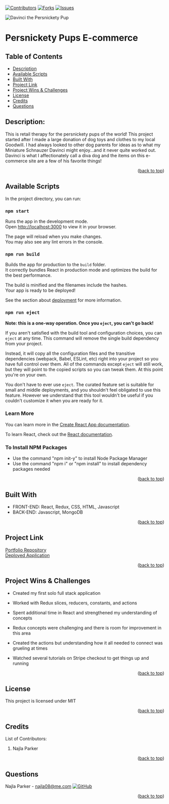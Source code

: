 [![Contributors][contributors-shield]][contributors-url]
[![Forks][forks-shield]][forks-url]
[![Issues][issues-shield]][issues-url]

![Davinci the Persnickety Pup](/persnickety-pups-frontend/public/apple-touch-icon.png?raw=true "Employee Data title")

# Persnickety Pups E-commerce

## Table of Contents
* [Description](#description)
* [Available Scripts](#available-scripts)
* [Built With](#built-with)
* [Project Link](#project-link)
* [Project Wins & Challenges](#wins-challenges)
* [License](#license)
* [Credits](#credits)
* [Questions](#questions)

## Description:
This is retail therapy for the persnickety pups of the world! This project started after I made a large donation of dog toys and clothes to my local Goodwill. I had always looked to other dog parents for ideas as to what my Miniature Schnauzer Davinci might enjoy...and it never quite worked out. Davinci is what I affectionately call a diva dog and the items on this e-commerce site are a few of his favorite things!
<p align="right">(<a href="#top">back to top</a>)</p>

## Available Scripts

In the project directory, you can run:

### `npm start`

Runs the app in the development mode.\
Open [http://localhost:3000](http://localhost:3000) to view it in your browser.

The page will reload when you make changes.\
You may also see any lint errors in the console.

### `npm run build`

Builds the app for production to the `build` folder.\
It correctly bundles React in production mode and optimizes the build for the best performance.

The build is minified and the filenames include the hashes.\
Your app is ready to be deployed!

See the section about [deployment](https://facebook.github.io/create-react-app/docs/deployment) for more information.

### `npm run eject`

**Note: this is a one-way operation. Once you `eject`, you can't go back!**

If you aren't satisfied with the build tool and configuration choices, you can `eject` at any time. This command will remove the single build dependency from your project.

Instead, it will copy all the configuration files and the transitive dependencies (webpack, Babel, ESLint, etc) right into your project so you have full control over them. All of the commands except `eject` will still work, but they will point to the copied scripts so you can tweak them. At this point you're on your own.

You don't have to ever use `eject`. The curated feature set is suitable for small and middle deployments, and you shouldn't feel obligated to use this feature. However we understand that this tool wouldn't be useful if you couldn't customize it when you are ready for it.

### Learn More

You can learn more in the [Create React App documentation](https://facebook.github.io/create-react-app/docs/getting-started).

To learn React, check out the [React documentation](https://reactjs.org/).

### To Install NPM Packages
* Use the command "npm init-y" to install Node Package Manager
* Use the command "npm i" or "npm install" to install dependency packages needed

<p align="right">(<a href="#top">back to top</a>)</p>

## Built With
- FRONT-END: React, Redux, CSS, HTML, Javascript
- BACK-END: Javascript, MongoDB
<p align="right">(<a href="#top">back to top</a>)</p>

## Project Link

[Portfolio Repository](https://github.com/nparker80/persnickety-pups-frontend)
<br>
[Deployed Application](https://persnickety-pups.onrender.com)
<p align="right">(<a href="#top">back to top</a>)</p>

## Project Wins & Challenges
* Created my first solo full stack application
* Worked with Redux slices, reducers, constants, and actions
* Spent additional time in React and strengthened my understanding of concepts

* Redux concepts were challenging and there is room for improvement in this area
* Created the actions but understanding how it all needed to connect was grueling at times
* Watched several tutorials on Stripe checkout to get things up and running

<p align="right">(<a href="#top">back to top</a>)</p>

## License 
This project is licensed under MIT
<p align="right">(<a href="#top">back to top</a>)</p>

## Credits

List of Contributors:

1. Najla Parker
<p align="right">(<a href="#top">back to top</a>)</p>

## Questions

Najla Parker - najla08@me.com [![GitHub][github-shield]][github-url-naj]

<p align="right">(<a href="#top">back to top</a>)</p>

<!-- MARKDOWN LINKS & IMAGES -->
<!-- https://www.markdownguide.org/basic-syntax/#reference-style-links -->

[contributors-shield]: https://img.shields.io/github/contributors/nparker80/persnickety-pups-frontend.svg?style=for-the-badge
[contributors-url]: https://github.com/nparker80/persnickety-pups-frontend/graphs/contributors
[forks-shield]: https://img.shields.io/github/forks/nparker80/persnickety-pups-frontend.svg?style=for-the-badge
[forks-url]: https://github.com/nparker80/persnickety-pups-frontend/network/members
[issues-shield]: https://img.shields.io/github/issues/nparker80/persnickety-pups-frontend.svg?style=for-the-badge
[issues-url]: https://github.com/nparker80/persnickety-pups-frontend/issues
[license-shield]: https://img.shields.io/github/license/nparker80/persnickety-pups-frontend.svg?style=for-the-badge
[license-url]: https://github.com/nparker80/persnickety-pups-frontend/blob/master/LICENSE.txt
[github-shield]: https://img.shields.io/badge/-Github-blueviolet.svg?style=for-the-badge&logo=Github&colorB=555
[github-url-naj]: https://github.com/nparker80


